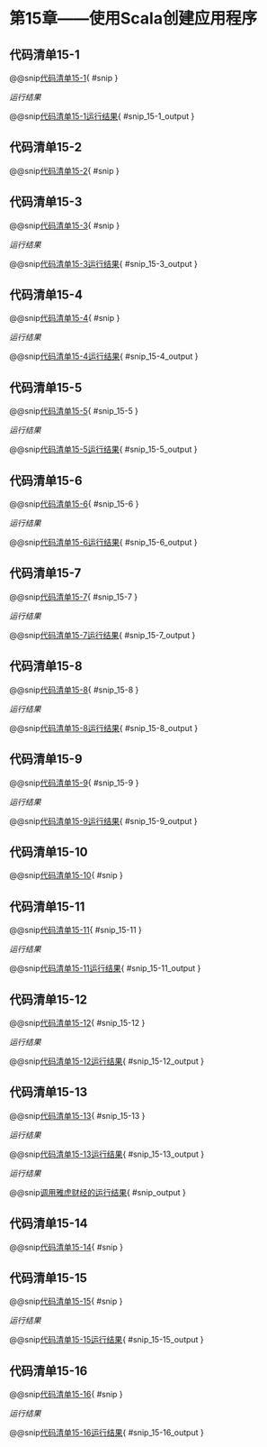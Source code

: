 # 第15章——使用Scala创建应用程序

## 代码清单15-1

@@snip[代码清单15-1](../../main/scala/chapter15/ConsoleInput.scala){ #snip }

*运行结果*

@@snip[代码清单15-1运行结果](../../main/scala/chapter15/shoutput/RunConsoleInput.output){ #snip_15-1_output }

## 代码清单15-2

@@snip[代码清单15-2](../../main/scala/chapter15/WriteToFile.scala){ #snip }

## 代码清单15-3

@@snip[代码清单15-3](../../main/scala/chapter15/ConsoleInput.scala){ #snip }


*运行结果*

@@snip[代码清单15-3运行结果](../../main/scala/chapter15/output/ReadingFile.output){ #snip_15-3_output }

## 代码清单15-4

@@snip[代码清单15-4](../../main/scala/chapter15/ReadingURL.scala){ #snip }


*运行结果*

@@snip[代码清单15-4运行结果](../../main/scala/chapter15/output/ReadingURL.output){ #snip_15-4_output }

## 代码清单15-5

@@snip[代码清单15-5](../../main/scala/chapter15/UseXML.scala){ #snip_15-5 }

*运行结果*

@@snip[代码清单15-5运行结果](../../main/scala/chapter15/output/UseXML.output){ #snip_15-5_output }

## 代码清单15-6

@@snip[代码清单15-6](../../main/scala/chapter15/UseXML.scala){ #snip_15-6 }

*运行结果*

@@snip[代码清单15-6运行结果](../../main/scala/chapter15/output/UseXML.output){ #snip_15-6_output }

## 代码清单15-7

@@snip[代码清单15-7](../../main/scala/chapter15/UseXML.scala){ #snip_15-7 }

*运行结果*

@@snip[代码清单15-7运行结果](../../main/scala/chapter15/output/UseXML.output){ #snip_15-7_output }

## 代码清单15-8

@@snip[代码清单15-8](../../main/scala/chapter15/UseXML.scala){ #snip_15-8 }

*运行结果*

@@snip[代码清单15-8运行结果](../../main/scala/chapter15/output/UseXML.output){ #snip_15-8_output }

## 代码清单15-9

@@snip[代码清单15-9](../../main/scala/chapter15/UseXML.scala){ #snip_15-9 }

*运行结果*

@@snip[代码清单15-9运行结果](../../main/scala/chapter15/output/UseXML.output){ #snip_15-9_output }

## 代码清单15-10

@@snip[代码清单15-10](../../main/scala/chapter15/stocks.xml.input){ #snip }

## 代码清单15-11

@@snip[代码清单15-11](../../main/scala/chapter15/ReadWriteXML.scala){ #snip_15-11 }

*运行结果*

@@snip[代码清单15-11运行结果](../../main/scala/chapter15/output/ReadWriteXML.output){ #snip_15-11_output }

## 代码清单15-12

@@snip[代码清单15-12](../../main/scala/chapter15/ReadWriteXML.scala){ #snip_15-12 }

*运行结果*

@@snip[代码清单15-12运行结果](../../main/scala/chapter15/output/ReadWriteXML.output){ #snip_15-12_output }

## 代码清单15-13

@@snip[代码清单15-13](../../main/scala/chapter15/ReadWriteXML.scala){ #snip_15-13 }

*运行结果*

@@snip[代码清单15-13运行结果](../../main/scala/chapter15/output/ReadWriteXML.output){ #snip_15-13_output }

*运行结果*

@@snip[调用雅虎财经的运行结果](../../main/scala/chapter15/output/GOOG.out){ #snip_output }

## 代码清单15-14

@@snip[代码清单15-14](../../main/scala/chapter15/StockPriceFinder.scala){ #snip }

## 代码清单15-15

@@snip[代码清单15-15](../../main/scala/chapter15/FindTotalWorthSequential.scala){ #snip }

*运行结果*

@@snip[代码清单15-15运行结果](../../main/scala/chapter15/shoutput/RunFindTotalWorthSequential.output){ #snip_15-15_output }

## 代码清单15-16

@@snip[代码清单15-16](../../main/scala/chapter15/FindTotalWorthConcurrent.scala){ #snip }

*运行结果*

@@snip[代码清单15-16运行结果](../../main/scala/chapter15/shoutput/RunFindTotalWorthConcurrent.output){ #snip_15-16_output }


